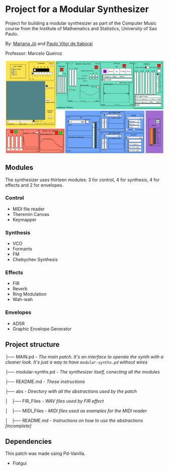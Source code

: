 # Project for a Modular Synthesizer

Project for building a modular synthesizer as part of the Computer Music course from the Institute of Mathematics and Statistics, University of Sao Paulo.

By: [Mariana Jó](http://github.com/marianajo) and [Paulo Vitor de Itaboraí](http://github.com/itaborala)

Professor: Marcelo Queiroz

![modular-synth](./modular-synth.png)

## Modules
The synthesizer uses thirteen modules: 3 for control, 4 for synthesis, 4 for effects and 2 for envelopes.

### Control
* MIDI file reader
* Theremin Canvas
* Keymapper

### Synthesis
* VCO
* Formants
* FM
* Chebychev Synthesis

### Effects
* FIR
* Reverb
* Ring Modulation
* Wah-wah

### Envelopes
* ADSR
* Graphic Envelope Generator




## Project structure

├── MAIN.pd - *The main patch. It's an interface to operate the synth with a cleaner look. It's just a way to have `modular-synths.pd` without wires*

├── modular-synths.pd - *The synthesizer itself, conecting all the modules*

├── README.md - *These instructions*

├── abs - *Directory with all the abstractions used by the patch*

│   ├── FIR_Files - *WAV files used by FIR effect*

│   ├── MIDI_Files - *MIDI files used as examples for the MIDI reader*

│   ├── README.md - *Instructions on how to use the abstractions [incomplete]*



## Dependencies

This patch was made using Pd-Vanilla.
- Flatgui
